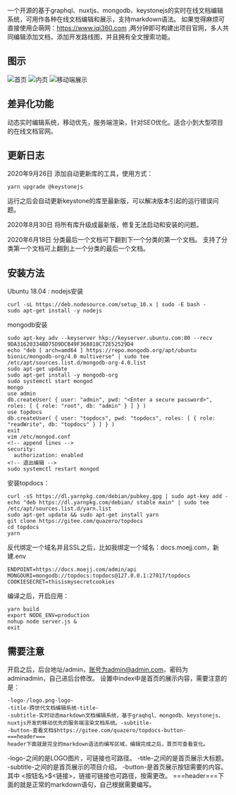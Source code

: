 一个开源的基于graphql、nuxtjs、mongodb、keystonejs的实时在线文档编辑系统，可用作各种在线文档编辑和展示，支持markdown语法。
如果觉得麻烦可直接使用企萌网：https://www.iqi360.com ,两分钟即可构建出项目官网，多人共同编辑添加文档，添加开发路线图，并且拥有全文搜索功能。

## 图示
![首页](https://images.gitee.com/uploads/images/2019/1215/210901_933f0e9a_145248.png "xxx.png")
![内页](https://images.gitee.com/uploads/images/2019/1215/210915_a90b1878_145248.png "zz.png")
![移动端展示](https://images.gitee.com/uploads/images/2019/1215/211214_851567b9_145248.jpeg "qq_pic_merged_1576415337567_副本.jpg")

## 差异化功能
动态实时编辑系统，移动优先，服务端渲染，针对SEO优化。适合小到大型项目的在线文档官网。

## 更新日志
2020年9月26日
添加自动更新库的工具，使用方式：
```
yarn upgrade @keystonejs
```
运行之后会自动更新keystone的库至最新版，可以解决版本引起的运行错误问题。

2020年8月30日
将所有库升级成最新版，修复无法启动和安装的问题。

2020年6月18日
分类最后一个文档可下翻到下一个分类的第一个文档。
支持了分类第一个文档可上翻到上一个分类的最后一个文档。

## 安装方法
Ubuntu 18.04 :
nodejs安装
```
curl -sL https://deb.nodesource.com/setup_10.x | sudo -E bash -
sudo apt-get install -y nodejs
```
mongodb安装
```
sudo apt-key adv --keyserver hkp://keyserver.ubuntu.com:80 --recv 9DA31620334BD75D9DCB49F368818C72E52529D4
echo "deb [ arch=amd64 ] https://repo.mongodb.org/apt/ubuntu bionic/mongodb-org/4.0 multiverse" | sudo tee /etc/apt/sources.list.d/mongodb-org-4.0.list
sudo apt-get update
sudo apt-get install -y mongodb-org
sudo systemctl start mongod
mongo
use admin
db.createUser( { user: "admin", pwd: "<Enter a secure password>", roles: [ { role: "root", db: "admin" } ] } )
use topdocs
db.createUser( { user: "topdocs", pwd: "topdocs", roles: [ { role: "readWrite", db: "topdocs" } ] } )
exit
vim /etc/mongod.conf
<!-- append lines -->
security:
  authorization: enabled
<!-- 退出编辑 -->
sudo systemctl restart mongod
```

安装topdocs：
```
curl -sS https://dl.yarnpkg.com/debian/pubkey.gpg | sudo apt-key add -
echo "deb https://dl.yarnpkg.com/debian/ stable main" | sudo tee /etc/apt/sources.list.d/yarn.list
sudo apt-get update && sudo apt-get install yarn
git clone https://gitee.com/quazero/topdocs
cd topdocs
yarn
```

反代绑定一个域名并且SSL之后，比如我绑定一个域名：docs.moejj.com，新建.env
```
ENDPOINT=https://docs.moejj.com/admin/api
MONGOURI=mongodb://topdocs:topdocs@127.0.0.1:27017/topdocs
COOKIESECRET=thisismysecretcookies
```

编译之后，开启应用：
```
yarn build
export NODE_ENV=production
nohup node server.js &
exit
```

## 需要注意
开启之后，后台地址/admin，账号为admin@admin.com，密码为adminadmin，自己进后台修改。
设置中index中是首页的展示内容，需要注意的是：
```
-logo-/logo.png-logo-
-title-跨世代文档编辑系统-title-
-subtitle-实时动态markdown文档编辑系统，基于graqhql、mongodb、keystonejs、nuxtjs开发的移动优先的服务端渲染文档系统。-subtitle-
-button-查看文档$https://gitee.com/quazero/topdocs-button-
===header===
header下面就是完全的markdown语法的编写区域，编辑完成之后，首页可查看变化。
```
-logo-之间的是LOGO图片，可链接也可路径。
-title-之间的是首页展示大标题。
-subtitle-之间的是首页展示的项目介绍。
-button-是首页展示按钮需要的内容。其中 <按钮名>$<链接>，链接可链接也可路径，按需更改。
===header===下面的就是正常的markdown语句，自己根据需要编写。
